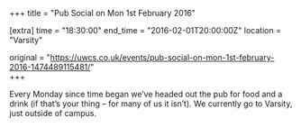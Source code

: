 +++
title = "Pub Social on Mon 1st February 2016"

[extra]
time = "18:30:00"
end_time = "2016-02-01T20:00:00Z"
location = "Varsity"

original = "https://uwcs.co.uk/events/pub-social-on-mon-1st-february-2016-1474489115481/"    
+++

Every Monday since time began we’ve headed out the pub for food and a drink (if that’s your thing – for many of us it isn’t). We currently go to Varsity, just outside of campus.


